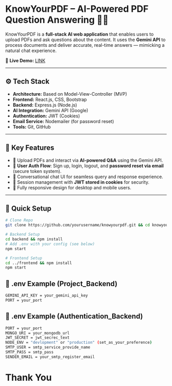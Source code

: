 # KnowYourPDF – AI-Powered PDF Question Answering 🧠📄

KnowYourPDF is a **full-stack AI web application** that enables users to upload PDFs and ask questions about the content. It uses the **Gemini API** to process documents and deliver accurate, real-time answers — mimicking a natural chat experience.

🔗 **Live Demo:** [LINK](https://your-live-link.com)  

---

## ⚙️ Tech Stack

- **Architecture:** Based on Model-View-Controller (MVP)
- **Frontend:** React.js, CSS, Bootstrap
- **Backend:** Express.js (Node.js)
- **AI Integration:** Gemini API (Google)
- **Authentication:** JWT (Cookies)
- **Email Service:** Nodemailer (for password reset)
- **Tools:** Git, GitHub

---

## 🚀 Key Features

- 📄 Upload PDFs and interact via **AI-powered Q&A** using the Gemini API.
- 🔐 **User Auth Flow**: Sign up, login, logout, and **password reset via email** (secure token system).
- 🧠 Conversational chat UI for seamless query and response experience.
- 🍪 Session management with **JWT stored in cookies** for security.
- 📱 Fully responsive design for desktop and mobile users.

---

## 📂 Quick Setup

```bash
# Clone Repo
git clone https://github.com/yourusername/knowyourpdf.git && cd knowyourpdf

# Backend Setup
cd backend && npm install
# Add .env with your config (see below)
npm start

# Frontend Setup
cd ../frontend && npm install
npm start
```

## 🔐 .env Example (Project_Backend)

```bash
GEMINI_API_KEY = your_gemini_api_key
PORT = your_port
```

## 🔐 .env Example (Authentication_Backend)

```bash
PORT = your_port
MONGO_URI = your_mongodb_url
JWT_SECRET = jwt_secrec_text
NODE_ENV = "devlopment" or "production" (set_as_your_preference)
SMTP_USER = smtp_service_provide_name
SMTP_PASS = smtp_pass
SENDER_EMAIL = your_smtp_register_email
```
# Thank You
